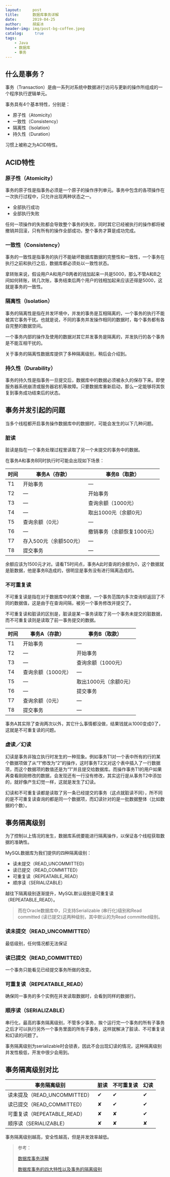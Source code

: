 ```yaml
---
layout:     post
title:      数据库事务详解
date:       2019-04-25
author:     胡奚冰
header-img: img/post-bg-coffee.jpeg
catalog: 	 true
tags:
    - Java
    - 数据库
    - 事务
---
```


## 什么是事务？

事务（Transaction）是由一系列对系统中数据进行访问与更新的操作所组成的一个程序执行逻辑单元。

事务具有4个基本特性，分别是：

- 原子性（Atomicity）
- 一致性（Consistency）
- 隔离性（Isolation）
- 持久性（Duration）

习惯上被称之为ACID特性。

## ACID特性

### 原子性（Atomicity）

事务的原子性是指事务必须是一个原子的操作序列单元。事务中包含的各项操作在一次执行过程中，只允许出现两种状态之一。

- 全部执行成功
- 全部执行失败

任何一项操作的失败都会导致整个事务的失败，同时其它已经被执行的操作都将被撤销并回滚，只有所有的操作全部成功，整个事务才算是成功完成。

### 一致性（Consistency）

事务的一致性是指事务的执行不能破坏数据库数据的完整性和一致性，一个事务在执行之前和执行之后，数据库都必须处以一致性状态。

拿转账来说，假设用户A和用户B两者的钱加起来一共是5000，那么不管A和B之间如何转账，转几次账，事务结束后两个用户的钱相加起来应该还得是5000，这就是事务的一致性。

### 隔离性（Isolation）

事务的隔离性是指在并发环境中，并发的事务是互相隔离的，一个事务的执行不能被其它事务干扰。也就是说，不同的事务并发操作相同的数据时，每个事务都有各自完整的数据空间。

一个事务内部的操作及使用的数据对其它并发事务是隔离的，并发执行的各个事务是不能互相干扰的。

关于事务的隔离性数据库提供了多种隔离级别，稍后会介绍到。

### 持久性（Durability）

事务的持久性是指事务一旦提交后，数据库中的数据必须被永久的保存下来。即使服务器系统崩溃或服务器宕机等故障。只要数据库重新启动，那么一定能够将其恢复到事务成功结束后的状态。

## 事务并发引起的问题

当多个线程都开启事务操作数据库中的数据时，可能会发生的以下几种问题。

### 脏读

脏读是指在一个事务处理过程里读取了另一个未提交的事务中的数据。

在事务A和事务B同时执行时可能会出现如下场景：

| 时间 | 事务A（存款）| 事务B（取款）|
| ---- | ----------| ---------|
| T1 | 开始事务 | — |
| T2 | — | 开始事务 |
| T3 | — | 查询余额（1000元）|
| T4 | — | 取出1000元（余额0元）|
| T5 | 查询余额（0元）| — |
| T6 | — | 撤销事务（余额恢复1000元）|
| T7 | 存入500元（余额500元）| — |
| T8 | 提交事务 | — |

余额应该为1500元才对。请看T5时间点，事务A此时查询的余额为0，这个数据就是脏数据，他是事务B造成的，很明显是事务没有进行隔离造成的。

### 不可重复读

不可重复读是指在对于数据库中的某个数据，一个事务范围内多次查询却返回了不同的数据值，这是由于在查询间隔，被另一个事务修改并提交了。

不可重复读和脏读的区别是，脏读是某一事务读取了另一个事务未提交的脏数据，而不可重复读则是读取了前一事务提交的数据。

| 时间 | 事务A（存款） | 事务B（取款）|
|-----| ------------| -----------|
| T1 | 开始事务 | — |
| T2 | — | 开始事务|
| T3 | — | 查询余额（1000元）|
| T4 | 查询余额（1000元）| — |
| T5 | — | 取出1000元（余额0元）|
| T6 | — | 提交事务 |
| T7 | 查询余额（0元） | — |
| T8 | 提交事务 | — |

事务A其实除了查询两次以外，其它什么事情都没做，结果钱就从1000变成0了，这就是不可重复读的问题。

### 虚读／幻读

幻读是事务非独立执行时发生的一种现象。例如事务T1对一个表中所有的行的某个数据项做了从“1”修改为“2”的操作，这时事务T2又对这个表中插入了一行数据项，而这个数据项的数值还是为“1”并且提交给数据库。而操作事务T1的用户如果再查看刚刚修改的数据，会发现还有一行没有修改，其实这行是从事务T2中添加的，就好像产生幻觉一样，这就是发生了幻读。

幻读和不可重复读都是读取了另一条已经提交的事务（这点就脏读不同），所不同的是不可重复读查询的都是同一个数据项，而幻读针对的是一批数据整体（比如数据的个数）。



## 事务隔离级别

为了控制以上情况的发生，数据库系统要能进行隔离操作，以保证各个线程获取数据的准确性。

MySQL数据库为我们提供的四种隔离级别：

- 读未提交（READ_UNCOMMITTED）
- 读已提交（READ_COMMITTED）
- 可重复读（REPEATABLE_READ）
- 顺序读（SERIALIZABLE）

越往下隔离级别逐渐提升，MySQL默认级别是可重复读（REPEATABLE_READ）。

> 而在Oracle数据库中，只支持Serializable (串行化)级别和Read committed (读已提交)这两种级别，其中默认的为Read committed级别。


### 读未提交（READ_UNCOMMITTED）

最低级别，任何情况都无法保证

### 读已提交（READ_COMMITTED）

一个事务只能看见已经提交事务所做的改变。

### 可重复读（REPEATABLE_READ）

确保同一事务的多个实例在并发读取数据时，会看到同样的数据行。

### 顺序读（SERIALIZABLE）

串行化，最高的事务隔离级别，不管多少事务，挨个运行完一个事务的所有子事务之后才可以执行另外一个事务里面的所有子事务，这样就解决了脏读、不可重复读和幻读的问题了。

事务隔离级别为serializable时会锁表，因此不会出现幻读的情况，这种隔离级别并发性极低，开发中很少会用到。

## 事务隔离级别对比

| 事务隔离级别 | 脏读 | 不可重复读 | 幻读 |
| ---------- | ---- |----------|-----|
| 读未提及（READ_UNCOMMITTED）| ✔ | ✔ | ✔ |
| 读已提交（READ_COMMITTED）| ✘ | ✔ | ✔ |
| 可重复读（REPEATABLE_READ）| ✘ | ✘ | ✔ |
| 顺序读（SERIALIZABLE）| ✘ | ✘ | ✘ |

事务隔离级别越高，安全性越高，但是并发效率越低。


> 参考：
> 
> [数据库事务详解](https://www.jianshu.com/p/aa35c8703d61)  
> 
> [数据库事务的四大特性以及事务的隔离级别](https://www.cnblogs.com/fjdingsd/p/5273008.html)